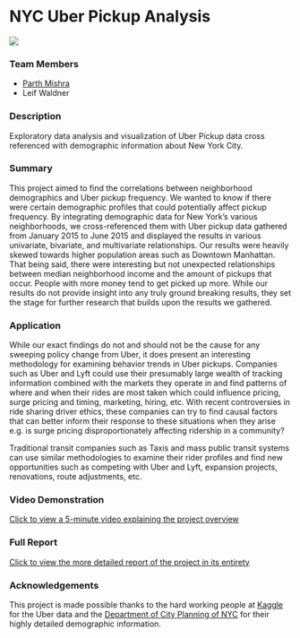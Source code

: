# NYC Uber Pickup Analysis

![]('viz_screen.png')

### Team Members

* [Parth Mishra](http://github.com/parthmishra)
* Leif Waldner

### Description

Exploratory data analysis and visualization of Uber Pickup data cross referenced with demographic information about New York City.

### Summary

This project aimed to find the correlations between neighborhood demographics and Uber pickup frequency. We wanted to know if there were certain demographic profiles that could potentially affect pickup frequency. By integrating demographic data for New York’s various neighborhoods, we cross-referenced them with Uber pickup data gathered from January 2015 to June 2015 and displayed the results in various univariate, bivariate, and multivariate relationships. Our results were heavily skewed towards higher population areas such as Downtown Manhattan. That being said, there were interesting but not unexpected relationships between median neighborhood income and the amount of pickups that occur. People with more money tend to get picked up more. While our results do not provide insight into any truly ground breaking results, they set the stage for further research that builds upon the results we gathered.

### Application

While our exact findings do not and should not be the cause for any sweeping policy change from Uber, it does present an interesting methodology for examining behavior trends in Uber pickups. Companies such as Uber and Lyft could use their presumably large wealth of tracking information combined with the markets they operate in and find patterns of where and when their rides are most taken which could influence pricing, surge pricing and timing, marketing, hiring, etc. With recent controversies in ride sharing driver ethics, these companies can try to find causal factors that can better inform their response to these situations when they arise e.g. is surge pricing disproportionately affecting ridership in a community?

Traditional transit companies such as Taxis and mass public transit systems can use similar methodologies to examine their rider profiles and find new opportunities such as competing with Uber and Lyft, expansion projects, renovations, route adjustments, etc.

### Video Demonstration

[Click to view a 5-minute video explaining the project overview](https://www.screencast.com/t/UPgYZGGOiOI8)

### Full Report

[Click to view the more detailed report of the project in its entirety](https://github.com/parthmishra/nyc_uber_pickups/blob/850083b2d9b762d7b035e6b55bfd7caceebe5bbc/13_UberAnalysis_Part4.pdf)


### Acknowledgements

This project is made possible thanks to the hard working people at [Kaggle](http://kaggle.com) for the Uber data and the [Department of City Planning of NYC](https://www.kaggle.com/fivethirtyeight/uber-pickups-in-new-york-city) for their highly detailed demographic information.
